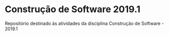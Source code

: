 # Construção de Software 2019.1
Repositório destinado às atividades da disciplina Construção de Software - 2019.1
